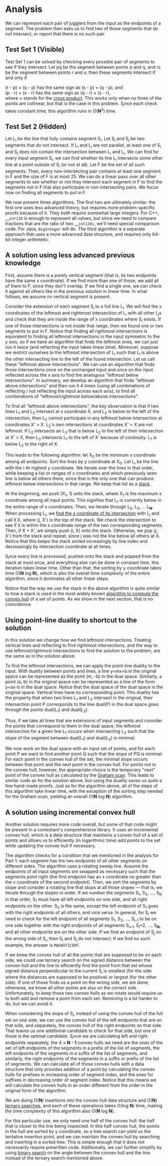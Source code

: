 # Analysis

We can represent each pair of jugglers from the input as the endpoints of a segment. The problem then asks us to find two of those segments that do not intersect, or report that there is no such pair.

## Test Set 1 (Visible)

Test Set 1 can be solved by checking every possible pair of segments to see if they intersect. Let pq be the segment between points p and q, and rs be the segment between points r and s; then these segments intersect if and only if

(r - p) × (q - p) has the same sign as (s - p) × (q - p), and<br>
(p - r) × (s - r) has the same sign as (q - r) × (s - r),<br>
where × stands for the [cross product](https://en.wikipedia.org/wiki/Cross_product). This works only when no three of the points are collinear, but that is the case in this problem. S<sub>i</sub>nce each check takes constant time, this algorithm runs in O(**N**<sup>2</sup>) time.

## Test Set 2 (Hidden)

Let L<sub>i</sub> be the line that fully contains segment S<sub>i</sub>. Let S<sub>i</sub> and S<sub>j</sub> be two segments that do not intersect. If L<sub>i</sub> and L<sub>j</sub> are not parallel, at least one of S<sub>i</sub> and S<sub>j</sub> does not contain the intersection between L<sub>i</sub> and L<sub>j</sub>. We can find for every input segment S<sub>i</sub>, we can find whether its line L<sub>i</sub> intersects some other line at a point outside of S<sub>i</sub> (or not at all). Let F be the set of all such segments. Then, every non-intersecting pair contains at least one segment in F and the size of F is at most 25. We can do a linear pass over all other segments to see whether or not they intersect each segment in F to find the segments not in F that also participate in non-intersecting pairs. We focus now on finding all segments to put in F.

We now present three algorithms. The first two are ultimately similar: the first one uses less advanced theory, but requires more problem-specific proofs because of it. They both require somewhat large integers. For C++, \_\_`int128` is enough to represent all values, but since we need to compare fractions that are the ratio of two \_\_`int128s`, we'll need special comparison code. For Java, `BigInteger` will do. The third algorithm is a separate approach that uses a more advanced data structure, and requires only 64-bit integer arithmetic.

## A solution using less advanced previous knowledge

First, assume there is a purely vertical segment (that is, its two endpoints have the same x coordinate). If we find more than one of those, we add all of them to F, since they don't overlap. If we find a single one, we can check it against all others like in the previous solution in linear time. In what follows, we assume no vertical segment is present.

Consider the extension of each segment S<sub>i</sub> to a full line L<sub>i</sub>. We will find the x coordinates of the leftmost and rightmost intersection of L<sub>i</sub> with all other L<sub>j</sub>s and check that they are inside the range of x coordinates where S<sub>i</sub> exists. If one of those intersections is not inside that range, then we found one or two segments to put in F. Notice that finding all rightmost intersections is equivalent to finding all leftmost intersections in the input symmetric to the y axis, so if we have an algorithm that finds the leftmost ones, we can just run it twice (and reflecting the input takes linear time). Moreover, suppose we restrict ourselves to the leftmost intersection of L<sub>i</sub> such that L<sub>i</sub> is above the other intersecting line to the left of the found intersection. Let us call these "leftmost above intersections". We can use an algorithm that finds those intersections once on the unchanged input and once on the input reflected across the x axis to find the analogous "leftmost below intersections". In summary, we develop an algorithm that finds "leftmost above intersections" and then run it 4 times (using all combinations of reflecting / not reflecting the input across each axis), to find all combinations of "leftmost/rightmost below/above intersections".

To find all "leftmost above intersections", the key observation is that if two lines L<sub>1</sub> and L<sub>2</sub> intersect at x coordinate X, and L<sub>2</sub> is below to the left of the intersection, then L<sub>2</sub> cannot participate in any leftmost below intersection at coordinates X' > X. L<sub>2</sub>'s own intersections at coordinates X' > X are not leftmost. If L<sub>2</sub> intersects an L<sub>3</sub> that is below L<sub>2</sub> to the left of their intersection at X' > X, then L<sub>3</sub> intersects L<sub>1</sub> to the left of X' because of continuity: L<sub>1</sub> is below L<sub>2</sub> to the right of X.

This leads to the following algorithm: let X<sub>0</sub> be the minimum x coordinate among all endpoints. Sort the lines by y coordinate at X<sub>0</sub>. Let L<sub>i</sub> be the line with the i-th highest y coordinate. We iterate over the lines in that order, while keeping a list or ranges of x coordinates and which previously seen line is below all others there, since that is the only one that can produce leftmost below intersections in that range. We keep that list as a [stack](<https://en.wikipedia.org/wiki/Stack_(abstract_data_type)>).

At the beginning, we push (X<sub>1</sub>, 1) onto the stack, where X<sub>1</sub> is the maximum x coordinate among all input points. This signifies that L<sub>1</sub> is currently below in the entire range of x coordinates. Then, we iterate through L<sub>2</sub>, L<sub>3</sub>, ... L<sub>**N**</sub>. When processing L<sub>i</sub>, we [find the x coordinate of its intersection](https://en.wikipedia.org/wiki/Line%E2%80%93line_intersection#Given_two_points_on_each_line) with L<sub>j</sub> and call it X, where (j, X') is the top of the stack. We check the intersection to see if it is within the x coordinate range of the two corresponding segments. Then, if X < X', we simply push (i, X) onto the stack. Otherwise, we pop (j, X') from the stack and repeat, since j was not the line below all others at X. Notice that this keeps the stack sorted increasingly by line index and decreasingly by intersection coordinate at all times.

S<sub>i</sub>nce every line is processed, pushed onto the stack and popped from the stack at most once, and everything else can be done in constant time, this iteration takes linear time. Other than that, the sorting by y coordinate takes time O(**N** log **N**), which is also the overall time complexity of the entire algorithm, since it dominates all other linear steps.

Notice that the way we use the stack in the above algorithm is quite similar to how a stack is used in the most widely known [algorithm to compute the convex hull](https://en.wikipedia.org/wiki/Graham_scan) of a set of points. As we show in the next section, that is no coincidence.

## Using point-line duality to shortcut to the solution

In this solution we change how we find leftmost intersections. Treating vertical lines and reflecting to find rightmost intersections, and the way to use leftmost/rightmost intersections to find the solution to the problem, are the same as in the solution above.

To find the leftmost intersections, we can apply the point-line duality to the input. With duality between points and lines, a line y=mx+b in the original space can be represented as the point (m, -b) in the dual space. Similarly, a point (a, b) in the original space can be represented as a line of the form y=ax-b in the dual space. Notice that the dual space of the dual space is the original space. Vertical lines have no corresponding point. This duality has the property that when two lines L<sub>1</sub> and L<sub>2</sub> intersect in the original, their intersection point P corresponds to the line dual(P) in the dual space goes through the points dual(L<sub>1</sub>) and dual(L<sub>2</sub>).

Thus, if we take all lines that are extensions of input segments and consider the points that correspond to them in the dual space, the leftmost intersection for a given line L<sub>1</sub> occurs when intersecting L<sub>2</sub> such that the slope of the segment between dual(L<sub>1</sub>) and dual(L<sub>2</sub>) is minimal.

We now work on the dual space with an input set of points, and for each point P we want to find another point Q such that the slope of PQ is minimal. For each point in the convex hull of the set, the minimal slope occurs between that point and the next point in the convex hull. For points not in the convex hull, however, the appropriate choice is the temporary "next" point of the convex hull as calculated by the [Graham scan](https://en.wikipedia.org/wiki/Graham_scan). This leads to similar code as for the solution above, but using the duality saves us quite a few hand-made proofs. Just as for the algorithm above, all of the steps of this algorithm take linear time, with the exception of the sorting step needed for the Graham scan, yielding an overall O(**N** log **N**) algorithm.

## A solution using incremental convex hull

Another solution requires more code overall, but some of that code might be present in a contestant's comprehensive library. It uses an incremental convex hull, which is a data structure that maintains a convex hull of a set of points and allows us to efficiently (in logarithmic time) add points to the set while updating the convex hull if necessary.

The algorithm checks for a condition that we mentioned in the analysis for Part 1: each segment has the two endpoints of all other segments on different sides. The algorithm uses a rotating sweep line. Assume the endpoints of all input segments are swapped as necessary such that the segments point right (the first endpoint has an x coordinate no greater than the x coordinate of the second endpoint). Then, we sort the segments by slope and consider a rotating line that stops at all those slopes — that is, we iterate through the slopes in order. If we number the segments S<sub>1</sub>, S<sub>2</sub>, ..., S<sub>N</sub> in that order, S<sub>1</sub> must have all left endpoints on one side, and all right endpoints on the other. S<sub>2</sub> is the same, except the left endpoint of S<sub>1</sub> goes with the right endpoints of all others, and vice versa. In general, for S<sub>i</sub> we need to check for the left endpoint of all segments S<sub>1</sub>, S<sub>2</sub>, ..., S<sub>i-1</sub> to be on one side together with the right endpoints of all segments S<sub>i+1</sub>, S<sub>i</sub>+2, ..., S<sub>**N**</sub>, and all other endpoints are on the other side. If we find an endpoint of S<sub>j</sub> on the wrong side of S<sub>i</sub>, then S<sub>i</sub> and S<sub>j</sub> do not intersect. If we find no such example, the answer is `MAGNIFICENT`.

If we knew the convex hull of all the points that are supposed to be on each side, we could use ternary search on the signed distance between the convex hull and the line to efficiently find the point from that set whose signed distance perpendicular to the current S<sub>i</sub> is smallest (for the side where the distances are supposed to be positive) or largest (for the other side). If one of those finds us a point on the wrong side, we are done; otherwise, we know all other points are also on the correct side. Unfortunately, to keep those two convex hulls as we rotate would require us to both add and remove a point from each set. Removing is a lot harder to do, but we can avoid it.

When considering the slope of S<sub>i</sub>, instead of using the convex hull of the full set on one side, we can use the convex hull of the left endpoints that are on that side, and separately, the convex hull of the right endpoints on that side. That leaves us one additional candidate to check for that side, but one of those is the optimal candidate. S<sub>i</sub>nce we are calculating left and right endpoints separately, the 4 × **N - 1** convex hulls we need are the ones of the set of left endpoints of the segments in a prefix of the list of segments, the left endpoints of the segments in a suffix of the list of segments, and similarly, the right endpoints of the segments in a suffix or prefix of the list of segments. We can calculate all of those convex hulls with a data structure that only provides addition of a point by calculating the convex hulls for prefixes in increasing order of segment index, and the ones for suffixes in decreasing order of segment index. Notice that this means we will calculate the convex hulls in an order different from the order in the original form of the algorithm.

We are doing O(**N**) insertions into the convex hull data structure and O(**N**) [ternary searches](https://en.wikipedia.org/wiki/Ternary_search), and each of these operations takes O(log **N**) time, making the time complexity of this algorithm also O(**N** log **N**).

For this particular use, we only need one half of the convex hull: the half that is closer to the line being inspected. In this half convex hull, the points in the hull are sorted by y coordinate, so a tree search can yield us the tentative insertion point, and we can maintain the convex hull by searching and inserting in a sorted tree. This is simple enough that it does not necessarily require prewritten code. Additionally, we can further simplify by using [binary search](https://en.wikipedia.org/wiki/Binary_search_algorithm) on the angle between the convex hull and the line instead of the ternary search mentioned above.
